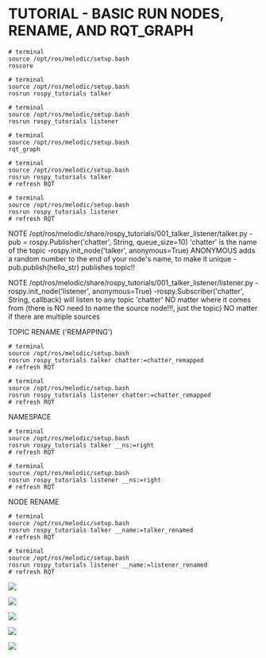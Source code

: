 # TUTORIAL - BASIC RUN NODES, RENAME, AND RQT_GRAPH

```
# terminal
source /opt/ros/melodic/setup.bash
roscore

# terminal
source /opt/ros/melodic/setup.bash
rosrun rospy_tutorials talker

# terminal
source /opt/ros/melodic/setup.bash
rosrun rospy_tutorials listener

# terminal
source /opt/ros/melodic/setup.bash
rqt_graph

# terminal
source /opt/ros/melodic/setup.bash
rosrun rospy_tutorials talker
# refresh RQT

# terminal
source /opt/ros/melodic/setup.bash
rosrun rospy_tutorials listener
# refresh RQT
```

NOTE
/opt/ros/melodic/share/rospy_tutorials/001_talker_listener/talker.py
-pub = rospy.Publisher('chatter', String, queue_size=10)
	'chatter' is the name of the topic
-rospy.init_node('talker', anonymous=True) 
	ANONYMOUS adds a random number to the end of your node's name, to make it unique
-pub.publish(hello_str)
	publishes topic!!

NOTE
/opt/ros/melodic/share/rospy_tutorials/001_talker_listener/listener.py
-rospy.init_node('listener', anonymous=True)
-rospy.Subscriber('chatter', String, callback)
	will listen to any topic 'chatter'
	NO matter where it comes from (there is NO need to name the source node!!!, just the topic)
	NO matter if there are multiple sources

TOPIC RENAME ('REMAPPING')
```
# terminal
source /opt/ros/melodic/setup.bash
rosrun rospy_tutorials talker chatter:=chatter_remapped
# refresh RQT

# terminal
source /opt/ros/melodic/setup.bash
rosrun rospy_tutorials listener chatter:=chatter_remapped
# refresh RQT
```

NAMESPACE
```
# terminal
source /opt/ros/melodic/setup.bash
rosrun rospy_tutorials talker __ns:=right
# refresh RQT

# terminal
source /opt/ros/melodic/setup.bash
rosrun rospy_tutorials listener __ns:=right
# refresh RQT
```

NODE RENAME
```
# terminal
source /opt/ros/melodic/setup.bash
rosrun rospy_tutorials talker __name:=talker_renamed
# refresh RQT

# terminal
source /opt/ros/melodic/setup.bash
rosrun rospy_tutorials listener __name:=listener_renamed
# refresh RQT
```

![](tutorial0_talker_listener_01.png)

![](tutorial0_talker_listener_02.png)

![](tutorial0_talker_listener_03.png)

![](tutorial0_talker_listener_04.png)

![](tutorial0_talker_listener_05.png)
